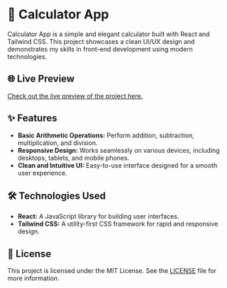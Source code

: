 # 🧮 Calculator App

Calculator App is a simple and elegant calculator built with React and Tailwind CSS. This project showcases a clean UI/UX design and demonstrates my skills in front-end development using modern technologies.

## 🌐 Live Preview

[Check out the live preview of the project here.](https://icalculator-app.netlify.app/)

## ✨ Features

- **Basic Arithmetic Operations:** Perform addition, subtraction, multiplication, and division.
- **Responsive Design:** Works seamlessly on various devices, including desktops, tablets, and mobile phones.
- **Clean and Intuitive UI:** Easy-to-use interface designed for a smooth user experience.

## 🛠️ Technologies Used

- **React:** A JavaScript library for building user interfaces.
- **Tailwind CSS:** A utility-first CSS framework for rapid and responsive design.

## 📜 License

This project is licensed under the MIT License. See the [LICENSE](https://opensource.org/licenses/MIT) file for more information.
